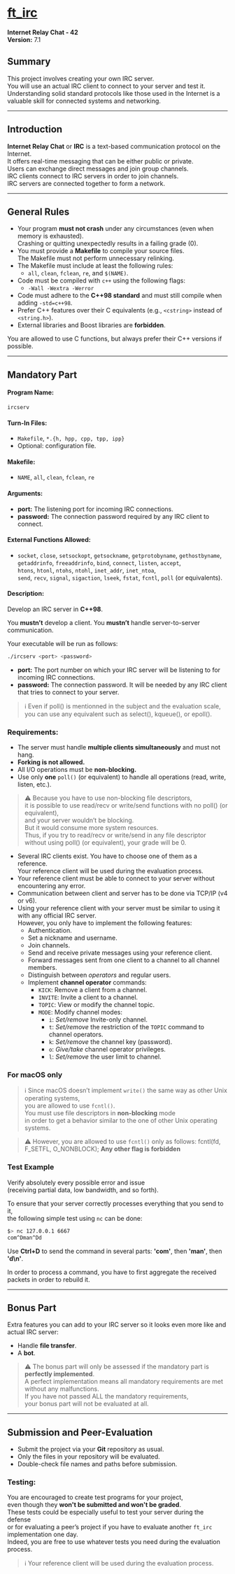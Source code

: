 # [ft_irc](https://github.com/SaydRomey/42_ressources/blob/24d50367a9a7a41c9509a5f4731418098813f4f4/pdf/ft_irc_eng.pdf)
**Internet Relay Chat - 42**  
**Version:** 7.1  

## Summary
This project involves creating your own IRC server.  
You will use an actual IRC client to connect to your server and test it.  
Understanding solid standard protocols like those used in the Internet is a valuable skill for connected systems and networking.

---

## Introduction
**Internet Relay Chat** or **IRC** is a text-based communication protocol on the Internet.  
It offers real-time messaging that can be either public or private.  
Users can exchange direct messages and join group channels.  
IRC clients connect to IRC servers in order to join channels.  
IRC servers are connected together to form a network.

---

## General Rules
- Your program **must not crash** under any circumstances (even when memory is exhausted).  
Crashing or quitting unexpectedly results in a failing grade (0).
- You must provide a **Makefile** to compile your source files.  
The Makefile must not perform unnecessary relinking.
- The Makefile must include at least the following rules:
  - `all`, `clean`, `fclean`, `re`, and `$(NAME)`.
- Code must be compiled with `c++` using the following flags:
  - `-Wall -Wextra -Werror`
- Code must adhere to the **C++98 standard** and must still compile when adding `-std=c++98`.
- Prefer C++ features over their C equivalents (e.g., `<cstring>` instead of `<string.h>`).
- External libraries and Boost libraries are **forbidden**.

You are allowed to use C functions, but always prefer their C++ versions if possible.

---

## Mandatory Part
#### **Program Name:**  
`ircserv`

#### **Turn-In Files:**  
- `Makefile`, `*.{h, hpp, cpp, tpp, ipp}`
- Optional: configuration file.

#### **Makefile:**  
- `NAME`, `all`, `clean`, `fclean`, `re`

#### **Arguments:**  
- **port:** The listening port for incoming IRC connections.  
- **password:** The connection password required by any IRC client to connect.

#### **External Functions Allowed:**
- `socket`, `close`, `setsockopt`, `getsockname`, `getprotobyname`, `gethostbyname`,  
`getaddrinfo`, `freeaddrinfo`, `bind`, `connect`, `listen`, `accept`,  
`htons`, `htonl`, `ntohs`, `ntohl`, `inet_addr`, `inet_ntoa`,  
`send`, `recv`, `signal`, `sigaction`, `lseek`, `fstat`, `fcntl`, `poll` (or equivalents).

#### **Description:**  
Develop an IRC server in **C++98**.

You **mustn’t** develop a client.
You **mustn’t** handle server-to-server communication.

Your executable will be run as follows:
```bash
./ircserv <port> <password>
```
- **port:** The port number on which your IRC server will be listening to for incoming
IRC connections.  
- **password:** The connection password. It will be needed by any IRC client that tries to connect to your server.

> ℹ
>   Even if poll() is mentionned in the subject and the evaluation scale,  
>   you can use any equivalent such as select(), kqueue(), or epoll().

### Requirements:
- The server must handle **multiple clients simultaneously** and must not hang.
- **Forking is not allowed.**
- All I/O operations must be **non-blocking.**
- Use only **one** `poll()` (or equivalent) to handle all operations (read, write, listen, etc.).

> ⚠️
>   Because you have to use non-blocking file descriptors,  
>   it is possible to use read/recv or write/send functions with no poll() (or equivalent),  
>   and your server wouldn’t be blocking.  
>   But it would consume more system resources.  
>   Thus, if you try to read/recv or write/send in any file descriptor  
>   without using poll() (or equivalent), your grade will be 0.

- Several IRC clients exist. You have to choose one of them as a reference.  
Your reference client will be used during the evaluation process.  
- Your reference client must be able to connect to your server without encountering any error.  
- Communication between client and server has to be done via TCP/IP (v4 or v6).  
- Using your reference client with your server must be similar to using it with any official IRC server.  
However, you only have to implement the following features:
  - Authentication.
  - Set a nickname and username.
  - Join channels.
  - Send and receive private messages using your reference client.
  - Forward messages sent from one client to a channel to all channel members.
  - Distinguish between *operators* and regular users.
  - Implement **channel operator** commands:
    - `KICK`: Remove a client from a channel.
    - `INVITE`: Invite a client to a channel.
    - `TOPIC`: View or modify the channel topic.
    - `MODE`: Modify channel modes:
      - `i`: *Set/remove* Invite-only channel.
      - `t`: *Set/remove* the restriction of the `TOPIC` command to  channel operators.
      - `k`: *Set/remove* the channel key (password).
      - `o`: *Give/take* channel operator privileges.
      - `l`: *Set/remove* the user limit to channel.


### For macOS only
> ℹ
>   Since macOS doesn’t implement `write()` the same way as other Unix operating systems,  
>   you are allowed to use `fcntl()`.  
>   You must use file descriptors in **non-blocking** mode  
>   in order to get a behavior similar to the one of other Unix operating systems.

> ⚠️
>   However, you are allowed to use `fcntl()` only as follows:
>   fcntl(fd, F_SETFL, O_NONBLOCK);
>   **Any other flag is forbidden**

### Test Example
Verify absolutely every possible error and issue  
(receiving partial data, low bandwidth, and so forth).

To ensure that your server correctly processes everything that you send to it,  
the following simple test using `nc` can be done:
```bash
$> nc 127.0.0.1 6667
com^Dman^Dd
```

Use **Ctrl+D** to send the command in several parts: **'com'**, then **'man'**, then **'d\n'**.  

In order to process a command, you have to first aggregate the received packets in order to rebuild it.

---

## Bonus Part
Extra features you can add to your IRC server so it looks even more like and actual IRC server:

- Handle **file transfer**.
- A **bot**.

> ⚠️
>   The bonus part will only be assessed if the mandatory part is **perfectly implemented**.  
>   A perfect implementation means all mandatory requirements are met without any malfunctions.  
>   If you have not passed ALL the mandatory requirements,  
>   your bonus part will not be evaluated at all.

---

## Submission and Peer-Evaluation
- Submit the project via your **Git** repository as usual.  
- Only the files in your repository will be evaluated.  
- Double-check file names and paths before submission.

### Testing:
You are encouraged to create test programs for your project,  
even though they **won't be submitted and won't be graded**.  
These tests could be especially useful to test your server during the defense  
or for evaluating a peer’s project if you have to evaluate another `ft_irc` implementation one day.  
Indeed, you are free to use whatever tests you need during the evaluation process.


> ℹ
>   Your reference client will be used during the evaluation process.